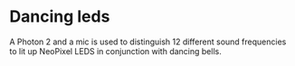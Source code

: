 # Dancing leds

A Photon 2 and a mic is used to distinguish 12 different sound frequencies to lit up NeoPixel LEDS in conjunction with dancing bells.
